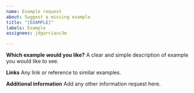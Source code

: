 ```yaml
---
name: Example request
about: Suggest a missing example
title: "[EXAMPLE]"
labels: Example
assignees: jdgarciauc3m

---
```


**Which example would you like?**
A clear and simple description of example you would like to see.

**Links**
Any link or reference to similar examples.

**Additional information**
Add any other information request here.
